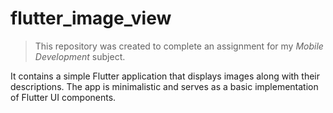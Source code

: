 # flutter_image_view

> This repository was created to complete an assignment for my *Mobile Development* subject.

It contains a simple Flutter application that displays images along with their descriptions. The app is minimalistic and serves as a basic implementation of Flutter UI components.
